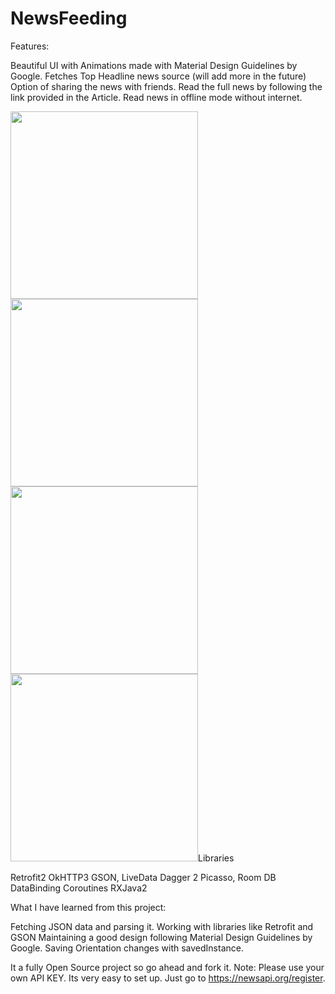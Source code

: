 # NewsFeeding

Features:

Beautiful UI with Animations made with Material Design Guidelines by Google.
Fetches Top Headline news source (will add more in the future)
Option of sharing the news with friends.
Read the full news by following the link provided in the Article.
Read news in offline mode without internet.


<img src="https://github.com/jonathanchh1/NollyFilms/blob/master/Screenshot_1566508544.png" width="300"> 

<img src="https://github.com/jonathanchh1/NollyFilms/blob/master/Screenshot_1566508550.png" width="300">

<img src="https://github.com/jonathanchh1/NollyFilms/blob/master/Screenshot_1566509325.png" width="300">
<img src="https://github.com/jonathanchh1/NollyFilms/blob/master/Screenshot_1566509355.png" width="300"><img 

Libraries

Retrofit2
OkHTTP3
GSON,
LiveData
Dagger 2
Picasso,
Room DB
DataBinding
Coroutines
RXJava2


What I have learned from this project:

Fetching JSON data and parsing it.
Working with libraries like Retrofit and GSON
Maintaining a good design following Material Design Guidelines by Google.
Saving Orientation changes with savedInstance.

It a fully Open Source project so go ahead and fork it.
Note: Please use your own API KEY. Its very easy to set up. Just go to https://newsapi.org/register.

